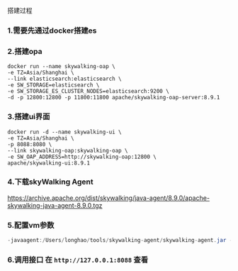 搭建过程

### 1.需要先通过docker搭建es
### 2.搭建opa
```shell
docker run --name skywalking-oap \
-e TZ=Asia/Shanghai \
--link elasticsearch:elasticsearch \
-e SW_STORAGE=elasticsearch \
-e SW_STORAGE_ES_CLUSTER_NODES=elasticsearch:9200 \
-d -p 12800:12800 -p 11800:11800 apache/skywalking-oap-server:8.9.1
```
### 3.搭建ui界面
```shell
docker run -d --name skywalking-ui \
-e TZ=Asia/Shanghai \
-p 8088:8080 \
--link skywalking-oap:skywalking-oap \
-e SW_OAP_ADDRESS=http://skywalking-oap:12800 \
apache/skywalking-ui:8.9.1
```

### 4.下载skyWalking Agent
https://archive.apache.org/dist/skywalking/java-agent/8.9.0/apache-skywalking-java-agent-8.9.0.tgz

### 5.配置vm参数
```java
-javaagent:/Users/longhao/tools/skywalking-agent/skywalking-agent.jar -Dskywalking.agent.service_name=skyWalking-demo -Dskywalking.collector.backend_service=127.0.0.1:11800
```

### 6.调用接口 在 `http://127.0.0.1:8088` 查看